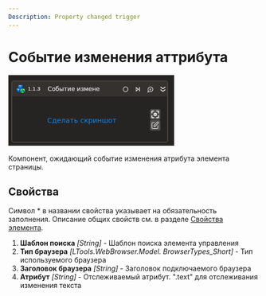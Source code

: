 ```yaml
---
Description: Property changed trigger
---
```


# Событие изменения аттрибута

![](../../../../.gitbook/assets1/studio-linux-elements-basic/browser-events/property_changad_trigger_base.png)

Компонент, ожидающий событие изменения атрибута элемента страницы.

## Свойства
Символ * в названии свойства указывает на обязательность заполнения. Описание общих свойств см. в разделе [Свойства элемента](https://docs.primo-rpa.ru/primo-rpa/primo-studio/process/elements#svoistva-elementa).

1. **Шаблон поиска** *[String]* - Шаблон поиска элемента управления  
1. **Тип браузера** *[LTools.WebBrowser.Model. BrowserTypes\_Short]* - Тип используемого браузера  
1. **Заголовок браузера** *[String]* - Заголовок подключаемого браузера  
1. **Атрибут** *[String]* - Отслеживаемый атрибут. ".text" для отслеживания изменения текста 
